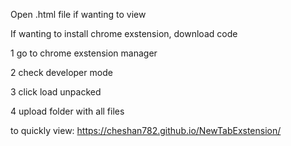 Open .html file if wanting to view

If wanting to install chrome exstension, 
download code 

1 go to chrome exstension manager

2 check developer mode

3 click load unpacked

4 upload folder with all files

to quickly view: https://cheshan782.github.io/NewTabExstension/
